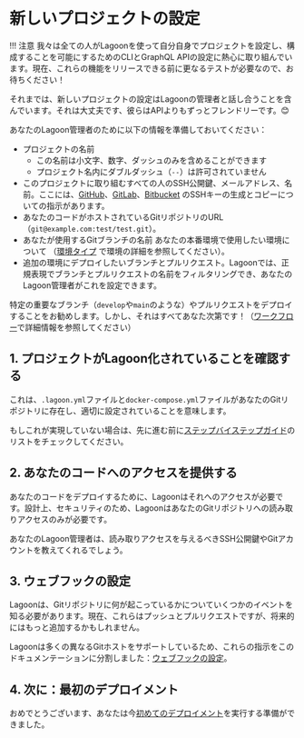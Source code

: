 # 新しいプロジェクトの設定

!!! 注意
    我々は全ての人がLagoonを使って自分自身でプロジェクトを設定し、構成することを可能にするためのCLIとGraphQL APIの設定に熱心に取り組んでいます。現在、これらの機能をリリースできる前に更なるテストが必要なので、お待ちください！

それまでは、新しいプロジェクトの設定はLagoonの管理者と話し合うことを含んでいます。それは大丈夫です、彼らはAPIよりもずっとフレンドリーです。😊

あなたのLagoon管理者のために以下の情報を準備しておいてください：

* プロジェクトの名前
  * この名前は小文字、数字、ダッシュのみを含めることができます
  * プロジェクト名内にダブルダッシュ（`--`）は許可されていません
* このプロジェクトに取り組むすべての人のSSH公開鍵、メールアドレス、名前。ここには、[GitHub](https://help.github.com/en/github/authenticating-to-github/connecting-to-github-with-ssh)、[GitLab](https://docs.gitlab.com/ee/ssh/)、[Bitbucket](https://confluence.atlassian.com/bitbucket/set-up-an-ssh-key-728138079.html) のSSHキーの生成とコピーについての指示があります。
* あなたのコードがホストされているGitリポジトリのURL（`git@example.com:test/test.git`）。
* あなたが使用するGitブランチの名前 あなたの本番環境で使用したい環境について （[環境タイプ](../concepts-advanced/environment-types.md) で環境の詳細を参照してください）。
* 追加の環境にデプロイしたいブランチとプルリクエスト。Lagoonでは、正規表現でブランチとプルリクエストの名前をフィルタリングでき、あなたのLagoon管理者がこれを設定できます。

特定の重要なブランチ（`develop`や`main`のような）やプルリクエストをデプロイすることをお勧めします。しかし、それはすべてあなた次第です！（[ワークフロー](../concepts-advanced/workflows.md)で詳細情報を参照してください）

## 1. プロジェクトがLagoon化されていることを確認する

これは、`.lagoon.yml`ファイルと`docker-compose.yml`ファイルがあなたのGitリポジトリに存在し、適切に設定されていることを意味します。

もしこれが実現していない場合は、先に進む前に[ステップバイステップガイド](index.md#step-by-step-guides)のリストをチェックしてください。

## 2. あなたのコードへのアクセスを提供する

あなたのコードをデプロイするために、Lagoonはそれへのアクセスが必要です。設計上、セキュリティのため、LagoonはあなたのGitリポジトリへの読み取りアクセスのみが必要です。

あなたのLagoon管理者は、読み取りアクセスを与えるべきSSH公開鍵やGitアカウントを教えてくれるでしょう。

## 3. ウェブフックの設定

Lagoonは、Gitリポジトリに何が起こっているかについていくつかのイベントを知る必要があります。現在、これらはプッシュとプルリクエストですが、将来的にはもっと追加するかもしれません。

Lagoonは多くの異なるGitホストをサポートしているため、これらの指示をこのドキュメンテーションに分割しました：[ウェブフックの設定](configure-webhooks.md)。

## 4. 次に：最初のデプロイメント

おめでとうございます、あなたは今[初めてのデプロイメント](first-deployment.md)を実行する準備ができました。
